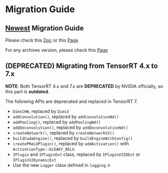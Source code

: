 # Migration Guide

## <u>Newest</u> Migration Guide

Please check this [Doc](https://docs.nvidia.com/deeplearning/tensorrt/pdf/TensorRT-Migration-Guide.pdf) or this [Page](https://docs.nvidia.com/deeplearning/tensorrt/migration-guide/index.html)

For any archives version, please check this [Page](https://docs.nvidia.com/deeplearning/tensorrt/archives/index.html)

## (DEPRECATED) Migrating from TensorRT 4.x to 7.x

**NOTE**: Both TensorRT 4.x and 7.x are **DEPRECATED** by NVIDIA officially, so this part is **outdated**.

The following APIs are deprecated and replaced in TensorRT 7.
- `DimsCHW`, replaced by `Dims3`
- `addConvolution()`, replaced by `addConvolutionNd()`
- `addPooling()`, replaced by `addPoolingNd()`
- `addDeconvolution()`, replaced by `addDeconvolutionNd()`
- `createNetwork()`, replaced by `createNetworkV2()`
- `buildCudaEngine()`, replaced by `buildEngineWithConfig()`
- `createPReLUPlugin()`, replaced by `addActivation()` with `ActivationType::kLEAKY_RELU`
- `IPlugin` and `IPluginExt` class, replaced by `IPluginV2IOExt` or `IPluginV2DynamicExt`
- Use the new `Logger` class defined in `logging.h`
